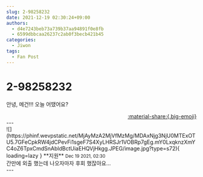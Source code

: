 ```yaml
---
slug: 2-98258232
date: 2021-12-19 02:30:24+09:00
authors:
  - d4e7243beb73a739b37aa94891f0e8fb
  - 6599dbbcaa26237c2ab0f3becb421b45
categories:
  - Jiwon
tags:
  - Fan Post
---
```


# 2-98258232

<div class="post-container" markdown="1">
<div class="content-container md-sidebar__scrollwrap" markdown="1">

안녕, 메건!!! 오늘 어땠어요? 

</div>
</div>

<div style="text-align: right;" markdown="1">
<a href="https://weverse.io/fromis9/fanpost/2-98258232" style="text-align: right;">:material-share:{.big-emoji}</a>
</div>
---

<div class="comments-container md-sidebar__scrollwrap" markdown="1">
<div class="comment" markdown="1">
<div class='id-container' markdown="1">
![](https://phinf.wevpstatic.net/MjAyMzA2MjVfMzMg/MDAxNjg3NjU0MTExOTU5.7GFeCpkRW4jdCPevFi1sgeF7S4XyLHRSJr1VOBRp7gEg.mY0LxqknzXmYC4oZ6TpxCmdSnAbldBctUiaEHQVjHkgg.JPEG/image.jpg?type=s72){ loading=lazy }
**<span class="artist">지원</span>** <small>Dec 19 2021, 02:30</small><br>
</div>
<div class='comment-body' markdown="1">
간만에 외출 했는데 나오자마자 후회 했잖아요...
</div>
</div>
</div>
---
